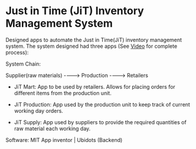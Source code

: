 # Just in Time (JiT) Inventory Management System

Designed apps to automate the Just in Time(JiT) inventory management system. The system designed had three apps (See [Video](https://youtu.be/fe-8Po6BBWQ) for complete process):

System Chain:

Supplier(raw materials) ----> Production ----> Retailers

- JiT Mart: App to be used by retailers. Allows for placing orders for different items from the production unit.

- JiT Production: App used by the production unit to keep track of current working day orders.

- JiT Supply: App used by suppliers to provide the required quantities of raw material each working day.

Software:
MIT App inventor | Ubidots (Backend)
